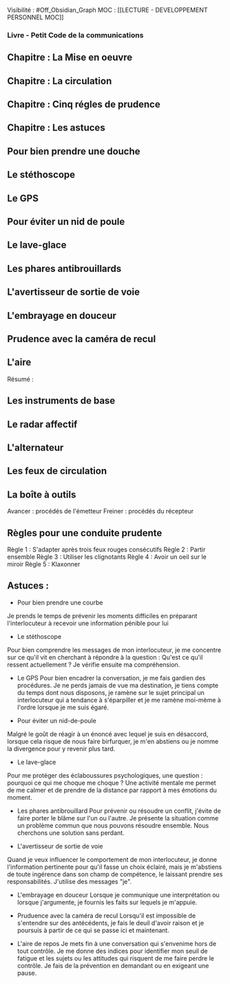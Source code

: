 Visibilité : #Off_Obsidian_Graph 
MOC : [[LECTURE - DEVELOPPEMENT PERSONNEL MOC]]

### Livre - Petit Code de la communications

## Chapitre : La Mise en oeuvre
## Chapitre : La circulation
## Chapitre : Cinq régles de prudence
## Chapitre : Les astuces
## Pour bien prendre une douche
## Le stéthoscope
## Le GPS
## Pour éviter un nid de poule 
## Le lave-glace
## Les phares antibrouillards
## L'avertisseur de sortie de voie
## L'embrayage en douceur
## Prudence avec la caméra de recul 
## L'aire

Résumé :

## Les instruments de base
## Le radar affectif
## L'alternateur
## Les feux de circulation

## La boîte à outils 
Avancer : procédés de l'émetteur
Freiner : procédés du récepteur

## Règles pour une conduite prudente
Règle 1 : S'adapter après trois feux rouges consécutifs
Règle 2 : Partir ensemble 
Règle 3 : Utiliser les clignotants
Règle 4 : Avoir un oeil sur le miroir 
Règle 5 : Klaxonner

## Astuces :
- Pour bien prendre une courbe

Je prends le temps de prévenir les moments difficiles en préparant l'interlocuteur à recevoir une information pénible pour lui

- Le stéthoscope

Pour bien comprendre les messages de mon interlocuteur, je me concentre sur ce qu'il vit en cherchant à répondre à la question : Qu'est ce qu'il ressent actuellement ? 
Je vérifie ensuite ma compréhension.

- Le GPS
Pour bien encadrer la conversation, je me fais gardien des procédures. Je ne perds jamais de vue ma destination, je tiens compte du temps dont nous disposons, je ramène sur le sujet principal un interlocuteur qui a tendance à s'éparpiller et je me ramène moi-mème à l'ordre lorsque je me suis égaré.

- Pour éviter un nid-de-poule

Malgré le goût de réagir à un énoncé avec lequel je suis en désaccord, lorsque cela risque de nous faire birfurquer, je m'en abstiens ou je nomme la divergence pour y revenir plus tard.

- Le lave-glace

Pour me protéger des éclaboussures psychologiques, une question : pourquoi ce qui me choque me choque ? 
Une activité mentale me permet de me calmer et de prendre de la distance par rapport à mes émotions du moment.

- Les phares antibrouillard
Pour prévenir ou résoudre un conflit, j'évite de faire porter le blâme sur l'un ou l'autre. Je présente la situation comme un problème commun que nous pouvons résoudre ensemble. Nous cherchons une solution sans perdant.

- L'avertisseur de sortie de voie

Quand je veux influencer le comportement de mon interlocuteur, je donne l'information pertinente pour qu'il fasse un choix éclairé, mais je m'abstiens de toute ingérence dans son champ de compétence, le laissant prendre ses responsabilités. J'utilise des messages "je".

- L'embrayage en douceur 
Lorsque je communique une interprétation ou lorsque j'argumente, je fournis les faits sur lequels je m'appuie.

- Pruduence avec la caméra de recul
Lorsqu'il est impossible de s'entendre sur des antécédents, je fais le deuil d'avoir raison et je poursuis à partir de ce qui se passe ici et maintenant.

- L'aire de repos
Je mets fin à une conversation qui s'envenime hors de tout contrôle. Je me donne des indices pour identifier mon seuil de fatigue et les sujets ou les attitudes qui risquent de me faire perdre le contrôle. Je fais de la prévention en demandant ou en exigeant une pause.